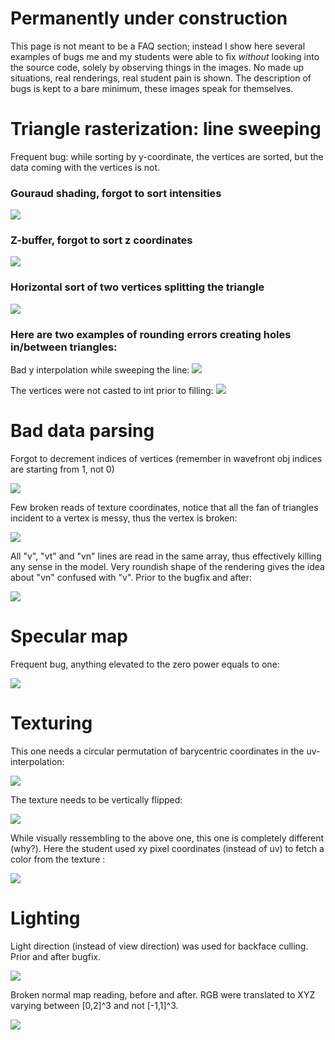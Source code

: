 # Permanently under construction

This page is not meant to be a FAQ section; instead I show here several examples of bugs me and my students were able to fix *without* looking into the source code, solely by observing things in the images. No made up situations, real renderings, real student pain is shown. The description of bugs is kept to a bare minimum, these images speak for themselves.

# Triangle rasterization: line sweeping

Frequent bug: while sorting by y-coordinate, the vertices are sorted, but the data coming with the vertices is not.

### Gouraud shading, forgot to sort intensities
![](https://raw.githubusercontent.com/ssloy/tinyrenderer/a7c5da19378566533bd780918fc66323226467cf/troubleshooting/line_sweeping/flat_shading_bad_sort.png)

### Z-buffer, forgot to sort z coordinates

![](https://raw.githubusercontent.com/ssloy/tinyrenderer/a7c5da19378566533bd780918fc66323226467cf/troubleshooting/line_sweeping/zbuffer_bad_sort.jpg)

### Horizontal sort of two vertices splitting the triangle

![](https://raw.githubusercontent.com/ssloy/tinyrenderer/a7c5da19378566533bd780918fc66323226467cf/troubleshooting/line_sweeping/bad_split_flip.jpg)


### Here are two examples of rounding errors creating holes in/between triangles:

Bad y interpolation while sweeping the line:
![](https://raw.githubusercontent.com/ssloy/tinyrenderer/a7c5da19378566533bd780918fc66323226467cf/troubleshooting/line_sweeping/rounding/interpolated_y_coordinate.png)

The vertices were not casted to int prior to filling:
![](https://raw.githubusercontent.com/ssloy/tinyrenderer/a7c5da19378566533bd780918fc66323226467cf/troubleshooting/line_sweeping/rounding/double_vertices_wold_be_better_to_cast_to_int.png)

# Bad data parsing

Forgot to decrement indices of vertices (remember in wavefront obj indices are starting from 1, not 0)

![](https://raw.githubusercontent.com/ssloy/tinyrenderer/a7c5da19378566533bd780918fc66323226467cf/troubleshooting/parsing/obj_decrement.png)


Few broken reads of texture coordinates, notice that all the fan of triangles incident to a vertex is messy, thus the vertex is broken:

![](https://raw.githubusercontent.com/ssloy/tinyrenderer/a7c5da19378566533bd780918fc66323226467cf/troubleshooting/parsing/corrupted_vt_read.jpg)


All "v", "vt" and "vn" lines are read in the same array, thus effectively killing any sense in the model. Very roundish shape of the rendering gives the idea about "vn" confused with "v". Prior to the bugfix and after:

![](https://raw.githubusercontent.com/ssloy/tinyrenderer/a7c5da19378566533bd780918fc66323226467cf/troubleshooting/parsing/vt_vn_interpreted_as_v_as_well.jpg)


# Specular map

Frequent bug, anything elevated to the zero power equals to one:

![](https://raw.githubusercontent.com/ssloy/tinyrenderer/a7c5da19378566533bd780918fc66323226467cf/troubleshooting/specular/power0.jpg)

# Texturing

This one needs a circular permutation of barycentric coordinates in the uv-interpolation:

![](https://raw.githubusercontent.com/ssloy/tinyrenderer/a7c5da19378566533bd780918fc66323226467cf/troubleshooting/uv/barycentric_coordinates_circular_permutation.jpg)

The texture needs to be vertically flipped:

![](https://raw.githubusercontent.com/ssloy/tinyrenderer/a7c5da19378566533bd780918fc66323226467cf/troubleshooting/uv/texture_flip.jpg)

While visually ressembling to the above one, this one is completely different (why?). Here the student used xy pixel coordinates (instead of uv) to fetch a color from the texture :

![](https://raw.githubusercontent.com/ssloy/tinyrenderer/a7c5da19378566533bd780918fc66323226467cf/troubleshooting/uv/xy_and_not_uv_read_from_texture.jpg)

# Lighting

Light direction (instead of view direction) was used for backface culling. Prior and after bugfix.

![](https://raw.githubusercontent.com/ssloy/tinyrenderer/gh-pages/troubleshooting/light/bad_backface_culling.png)


Broken normal map reading, before and after. RGB were translated to XYZ varying between [0,2]^3 and not [-1,1]^3.

![](https://raw.githubusercontent.com/ssloy/tinyrenderer/gh-pages/troubleshooting/light/broken_normal_map.jpg)